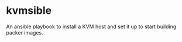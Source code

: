 # kvmsible
An ansible playbook to install a KVM host and set it up to start building packer images.
